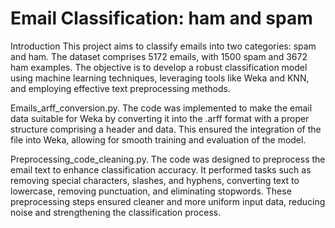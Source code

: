 # Email Classification: ham and spam

Introduction
This project aims to classify emails into two categories: spam and ham. The dataset comprises 5172 emails, with 1500 spam and 3672 ham examples. The objective is to develop a robust classification model using machine learning techniques, leveraging tools like Weka and KNN, and employing effective text preprocessing methods.


Emails_arff_conversion.py. The code was implemented to make the email data suitable for Weka by converting it into the .arff format with a proper structure comprising a header and data.  This ensured the integration of the file into Weka, allowing for smooth training and evaluation of the model.

Preprocessing_code_cleaning.py. The code was designed to preprocess the email text to enhance classification accuracy. It performed tasks such as removing special characters, slashes, and hyphens, converting text to lowercase, removing punctuation, and eliminating stopwords. These preprocessing steps ensured cleaner and more uniform input data, reducing noise and strengthening the classification process.
